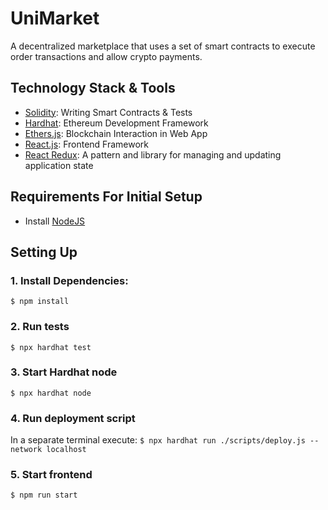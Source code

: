 # UniMarket

A decentralized marketplace that uses a set of smart contracts to execute order transactions and allow crypto payments.

## Technology Stack & Tools

- [Solidity](https://docs.soliditylang.org/en/v0.8.19/): Writing Smart Contracts & Tests
- [Hardhat](https://hardhat.org/): Ethereum Development Framework
- [Ethers.js](https://docs.ethers.io/v5/): Blockchain Interaction in Web App
- [React.js](https://reactjs.org/): Frontend Framework
- [React Redux](https://react-redux.js.org): A pattern and library for managing and updating application state

## Requirements For Initial Setup

- Install [NodeJS](https://nodejs.org/en/)

## Setting Up

### 1. Install Dependencies:
`$ npm install`

### 2. Run tests
`$ npx hardhat test`

### 3. Start Hardhat node
`$ npx hardhat node`

### 4. Run deployment script
In a separate terminal execute:
`$ npx hardhat run ./scripts/deploy.js --network localhost`

### 5. Start frontend
`$ npm run start`

